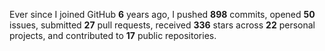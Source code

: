 Ever since I joined GitHub **6** years ago, I pushed **898** commits, opened **50** issues, submitted **27** pull requests, received **336** stars across **22** personal projects, and contributed to **17** public repositories.